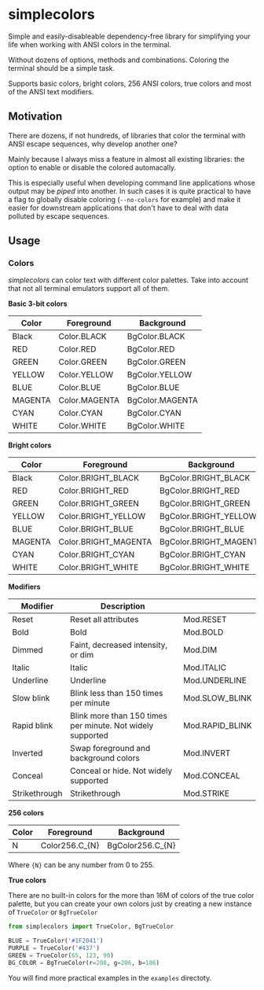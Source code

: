 # simplecolors

Simple and easily-disableable dependency-free library for simplifying your life when working with ANSI colors in the terminal.

Without dozens of options, methods and combinations. Coloring the terminal should be a simple task.

Supports basic colors, bright colors, 256 ANSI colors, true colors and most of the ANSI text modifiers.

## Motivation

There are dozens, if not hundreds, of libraries that color the terminal with ANSI escape sequences, why develop another one?

Mainly because I always miss a feature in almost all existing libraries: the option to enable or disable the colored automacally.

This is especially useful when developing command line applications whose output may be *piped* into another. In such cases it is quite practical to have a flag to globally disable coloring (`--no-colors` for example) and make it easier for downstream applications that don't have to deal with data polluted by escape sequences.

## Usage

### Colors

*simplecolors* can color text with different color palettes. Take into account that not all terminal emulators support all of them.

**Basic 3-bit colors**

| Color   | Foreground    | Background      |
|---------|---------------|-----------------|
| Black   | Color.BLACK   | BgColor.BLACK   |
| RED     | Color.RED     | BgColor.RED     |
| GREEN   | Color.GREEN   | BgColor.GREEN   |
| YELLOW  | Color.YELLOW  | BgColor.YELLOW  |
| BLUE    | Color.BLUE    | BgColor.BLUE    |
| MAGENTA | Color.MAGENTA | BgColor.MAGENTA |
| CYAN    | Color.CYAN    | BgColor.CYAN    |
| WHITE   | Color.WHITE   | BgColor.WHITE   |

**Bright colors**

| Color   | Foreground           | Background             |
|---------|----------------------|------------------------|
| Black   | Color.BRIGHT_BLACK   | BgColor.BRIGHT_BLACK   |
| RED     | Color.BRIGHT_RED     | BgColor.BRIGHT_RED     |
| GREEN   | Color.BRIGHT_GREEN   | BgColor.BRIGHT_GREEN   |
| YELLOW  | Color.BRIGHT_YELLOW  | BgColor.BRIGHT_YELLOW  |
| BLUE    | Color.BRIGHT_BLUE    | BgColor.BRIGHT_BLUE    |
| MAGENTA | Color.BRIGHT_MAGENTA | BgColor.BRIGHT_MAGENTA |
| CYAN    | Color.BRIGHT_CYAN    | BgColor.BRIGHT_CYAN    |
| WHITE   | Color.BRIGHT_WHITE   | BgColor.BRIGHT_WHITE   |

**Modifiers**

| Modifier      | Description                                                |                 |
|---------------|------------------------------------------------------------|-----------------|
| Reset         | Reset all attributes                                       | Mod.RESET       |
| Bold          | Bold                                                       | Mod.BOLD        |
| Dimmed        | Faint, decreased intensity, or dim                         | Mod.DIM         |
| Italic        | Italic                                                     | Mod.ITALIC      |
| Underline     | Underline                                                  | Mod.UNDERLINE   |
| Slow blink    | Blink less than 150 times per minute                       | Mod.SLOW_BLINK  |
| Rapid blink   | Blink more than 150 times per minute. Not widely supported | Mod.RAPID_BLINK |
| Inverted      | Swap foreground and background colors                      | Mod.INVERT      |
| Conceal       | Conceal or hide. Not widely supported                      | Mod.CONCEAL     |
| Strikethrough | Strikethrough                                              | Mod.STRIKE      |

**256 colors**

| Color | Foreground     | Background       |
|-------|----------------|------------------|
| N     | Color256.C_{N} | BgColor256.C_{N} |

Where `{N}` can be any number from 0 to 255.

**True colors**

There are no built-in colors for the more than 16M of colors of the true color palette, but you can create your own colors just by creating a new instance of `TrueColor` or `BgTrueColor`

```python
from simplecolors import TrueColor, BgTrueColor

BLUE = TrueColor('#1F2041')
PURPLE = TrueColor('#437')
GREEN = TrueColor(65, 123, 90)
BG_COLOR = BgTrueColor(r=208, g=206, b=186)
```


You will find more practical examples in the `examples` directoty.
